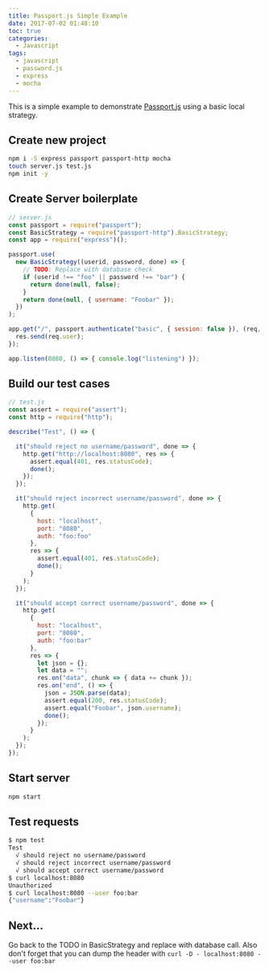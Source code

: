 ```yaml
---
title: Passport.js Simple Example
date: 2017-07-02 01:48:10
toc: true
categories:
  - Javascript
tags:
  - javascript
  - password.js
  - express
  - mocha
---
```


This is a simple example to demonstrate [Passport.js](http://passportjs.org/) using a basic local strategy.

<!--more-->

## Create new project
```sh
npm i -S express passport passport-http mocha
touch server.js test.js
npm init -y
```


## Create Server boilerplate
```javascript
// server.js
const passport = require("passport");
const BasicStrategy = require("passport-http").BasicStrategy;
const app = require("express")();

passport.use(
  new BasicStrategy((userid, password, done) => {
    // TODO: Replace with database check
    if (userid !== "foo" || password !== "bar") {
      return done(null, false);
    }
    return done(null, { username: "Foobar" });
  })
);

app.get("/", passport.authenticate("basic", { session: false }), (req, res) => {
  res.send(req.user);
});

app.listen(8080, () => { console.log("listening") });
```

## Build our test cases
```javascript
// test.js
const assert = require("assert");
const http = require("http");

describe("Test", () => {

  it("should reject no username/password", done => {
    http.get("http://localhost:8080", res => {
      assert.equal(401, res.statusCode);
      done();
    });
  });

  it("should reject incorrect username/password", done => {
    http.get(
      {
        host: "localhost",
        port: "8080",
        auth: "foo:foo"
      },
      res => {
        assert.equal(401, res.statusCode);
        done();
      }
    );
  });

  it("should accept correct username/password", done => {
    http.get(
      {
        host: "localhost",
        port: "8080",
        auth: "foo:bar"
      },
      res => {
        let json = {};
        let data = "";
        res.on("data", chunk => { data += chunk });
        res.on("end", () => {
          json = JSON.parse(data);
          assert.equal(200, res.statusCode);
          assert.equal("Foobar", json.username);
          done();
        });
      }
    );
  });
});
```

## Start server
```sh
npm start
```

## Test requests
```sh
$ npm test
Test
  √ should reject no username/password
  √ should reject incorrect username/password
  √ should accept correct username/password
$ curl localhost:8080
Unauthorized
$ curl localhost:8080 --user foo:bar
{"username":"Foobar"}
```

## Next...
Go back to the TODO in BasicStrategy and replace with database call.
Also don't forget that you can dump the header with `curl -D - localhost:8080 --user foo:bar`
